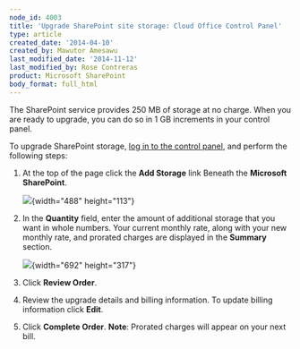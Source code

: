 ```yaml
---
node_id: 4003
title: 'Upgrade SharePoint site storage: Cloud Office Control Panel'
type: article
created_date: '2014-04-10'
created_by: Mawutor Amesawu
last_modified_date: '2014-11-12'
last_modified_by: Rose Contreras
product: Microsoft SharePoint
body_format: full_html
---
```


The SharePoint service provides 250 MB of storage at no charge. When you
are ready to upgrade, you can do so in 1 GB increments in your control
panel.

To upgrade SharePoint storage, [log in to the control
panel](https://cp.rackspace.com), and perform the following steps:



1.  At the top of the page click the **Add Storage** link Beneath the
    **Microsoft SharePoint**.

    ![](https://8026b2e3760e2433679c-fffceaebb8c6ee053c935e8915a3fbe7.ssl.cf2.rackcdn.com/field/image/SharePoint1.3.png){width="488"
    height="113"}

2.  In the **Quantity** field, enter the amount of additional storage
    that you want in whole numbers. Your current monthly rate, along
    with your new monthly rate, and prorated charges are displayed in
    the **Summary** section.

    ![](https://8026b2e3760e2433679c-fffceaebb8c6ee053c935e8915a3fbe7.ssl.cf2.rackcdn.com/field/image/SharePoint2.3.png){width="692"
    height="317"}

3.  Click **Review Order**.
4.  Review the upgrade details and billing information. To update
    billing information click **Edit**.
5.  Click **Complete Order**.
    **Note**: Prorated charges will appear on your next bill.


